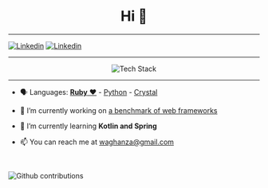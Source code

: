 <h1 align="center">Hi 👋</h1>
<hr />

[<img alt="Linkedin" src="https://img.shields.io/badge/LinkedIn-0077B5?style=for-the-badge&logo=linkedin&logoColor=white" />][linkedin]
[<img alt="Linkedin" src="https://img.shields.io/badge/About-me-blue?style=for-the-badge&logoColor=white" />][about me]



[linkedin]: https://www.linkedin.com/in/rabbaamarwan/
[about me]: https://github.com/waghanza/waghanza/blob/main/about.en.md

<hr />

<p align="center"><img src="https://skillicons.dev/icons?i=ruby,rails,crystal,python,flask,fastapi,aws,heroku,postgres,git,github,bash,docker" alt="Tech Stack" /> </p>

<hr />

- 🗣 Languages: [**Ruby** ❤️](https://www.ruby-lang.org) - [Python](https://www.python.org) - [Crystal](https://crystal-lang.org)

- 🔭 I’m currently working on [a benchmark of web frameworks](https://github.com/the-benchmarker/web-frameworks)

- 🌱 I’m currently learning **Kotlin and Spring**

- 📫 You can reach me at [waghanza@gmail.com](mailto:waghanza@gmail.com)

<br />

<p align="left"><img src="https://github-readme-stats.vercel.app/api?username=waghanza&show_icons=true&locale=en" alt="Github contributions" /> </p>

<br />

